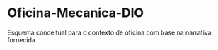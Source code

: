 # Oficina-Mecanica-DIO
Esquema conceitual para o contexto de oficina com base na narrativa fornecida
